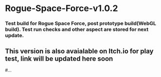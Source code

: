 # Rogue-Space-Force-v1.0.2
### Test build for Rogue Space Force, post prototype build(WebGL build). Test run checks and other aspect are stored for next update.

## This version is also avaialable on Itch.io for play test, link will be updated here soon
#...
